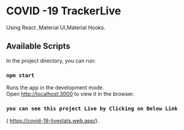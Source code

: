 # COVID -19 TrackerLive
 Using React ,Material UI,Material Hooks.
## Available Scripts

In the project directory, you can run:

### `npm start`

Runs the app in the development mode.</br>
Open [http://localhost:3000](http://localhost:3000) to view it in the browser.

### `you can see this project Live by Clicking on Below Link`
 ( https://covid-19-livestats.web.app/).




